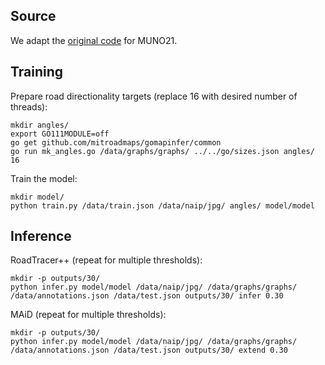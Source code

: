 Source
------

We adapt the [original code](https://github.com/mitroadmaps/MAiD/tree/master/ml) for MUNO21.


Training
--------

Prepare road directionality targets (replace 16 with desired number of threads):

	mkdir angles/
	export GO111MODULE=off
	go get github.com/mitroadmaps/gomapinfer/common
	go run mk_angles.go /data/graphs/graphs/ ../../go/sizes.json angles/ 16

Train the model:

	mkdir model/
	python train.py /data/train.json /data/naip/jpg/ angles/ model/model

Inference
---------

RoadTracer++ (repeat for multiple thresholds):

	mkdir -p outputs/30/
	python infer.py model/model /data/naip/jpg/ /data/graphs/graphs/ /data/annotations.json /data/test.json outputs/30/ infer 0.30

MAiD (repeat for multiple thresholds):

	mkdir -p outputs/30/
	python infer.py model/model /data/naip/jpg/ /data/graphs/graphs/ /data/annotations.json /data/test.json outputs/30/ extend 0.30

